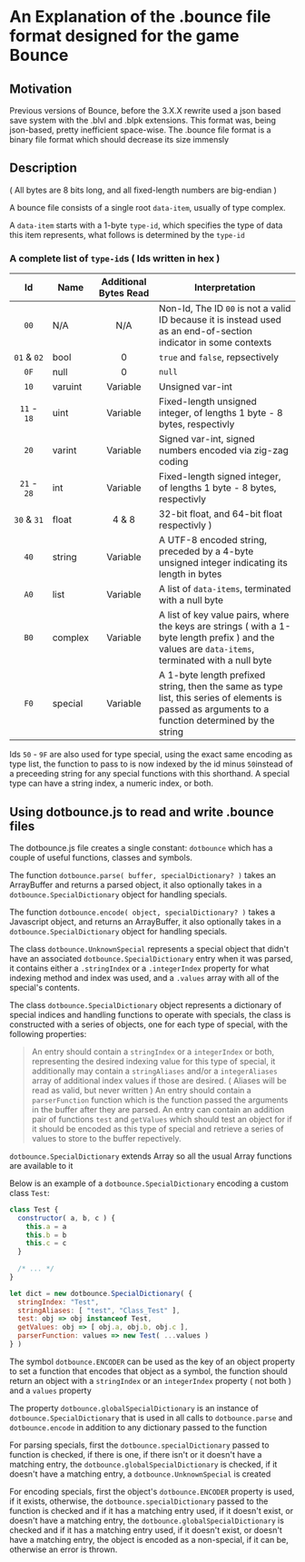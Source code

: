 # An Explanation of the .bounce file format designed for the game Bounce

## Motivation

Previous versions of Bounce, before the 3.X.X rewrite used a json based save system with the .blvl and .blpk extensions. This format was, being json-based, pretty inefficient space-wise. The .bounce file format is a binary file format which should decrease its size immensly

## Description

( All bytes are 8 bits long, and all fixed-length numbers are big-endian )

A bounce file consists of a single root `data-item`, usually of type complex.

A `data-item` starts with a 1-byte `type-id`, which specifies the type of data this item represents, what follows is determined by the `type-id`

### A complete list of `type-id`s ( Ids written in hex )

|     Id      | Name    | Additional Bytes Read | Interpretation                                                                                                                                       |
| :---------: | ------- | :-------------------: | ---------------------------------------------------------------------------------------------------------------------------------------------------- |
| `00`        | N/A     | N/A                   | Non-Id, The ID `00` is not a valid ID because it is instead used as an end-of-section indicator in some contexts                                     |
| `01`&nbsp;&&nbsp;`02` | bool    | 0                     | `true` and `false`, repsectively                                                                                                                     |
| `0F`        | null    | 0                     | `null`                                                                                                                                               |
| `10`        | varuint | Variable              | Unsigned var-int                                                                                                                                     |
| `11` - `18` | uint    | Variable              | Fixed-length unsigned integer, of lengths 1 byte - 8 bytes, respectivly                                                                              |
| `20`        | varint  | Variable              | Signed var-int, signed numbers encoded via zig-zag coding                                                                                            |
| `21` - `28` | int     | Variable              | Fixed-length signed integer, of lengths 1 byte - 8 bytes, respectivly                                                                                |
| `30` & `31` | float   | 4 & 8                 | 32-bit float, and 64-bit float respectivly )                                                                                                         |
| `40`        | string  | Variable              | A UTF-8 encoded string, preceded by a 4-byte unsigned integer indicating its length in bytes                                                         |
| `A0`        | list    | Variable              | A list of `data-items`, terminated with a null byte                                                                                                  |
| `B0`        | complex | Variable              | A list of key value pairs, where the keys are strings ( with a 1-byte length prefix ) and the values are `data-items`, terminated with a null byte   |
| `F0`        | special | Variable              | A 1-byte length prefixed string, then the same as type list, this series of elements is passed as arguments to a function determined by the string   |

Ids `50` - `9F` are also used for type special, using the exact same encoding as type list, the function to pass to is now indexed by the id minus `50`instead of a preceeding string for any special functions with this shorthand. A special type can have a string index, a numeric index, or both.

## Using dotbounce.js to read and write .bounce files

The dotbounce.js file creates a single constant: `dotbounce` which has a couple of useful functions, classes and symbols.

The function `dotbounce.parse( buffer, specialDictionary? )` takes an ArrayBuffer and returns a parsed object, it also optionally takes in a `dotbounce.SpecialDictionary` object for handling specials.

The function `dotbounce.encode( object, specialDictionary? )` takes a Javascript object, and returns an ArrayBuffer, it also optionally takes in a `dotbounce.SpecialDictionary` object for handling specials.

The class `dotbounce.UnknownSpecial` represents a special object that didn't have an associated `dotbounce.SpecialDictionary` entry when it was parsed, it contains either a `.stringIndex` or a `.integerIndex` property for what indexing method and index was used, and a `.values` array with all of the special's contents.

The class `dotbounce.SpecialDictionary` object represents a dictionary of special indices and handling functions to operate with specials, the class is constructed with a series of objects, one for each type of special, with the following properties:

> An entry should contain a `stringIndex` or a `integerIndex` or both, representing the desired indexing value for this type of special, it additionally may contain a `stringAliases` and/or a `integerAliases` array of additional index values if those are desired. ( Aliases will be read as valid, but never written ) An entry should contain a `parserFunction` function which is the function passed the arguments in the buffer after they are parsed. An entry can contain an addition pair of functions `test` and `getValues` which should test an object for if it should be encoded as this type of special and retrieve a series of values to store to the buffer repectively.

`dotbounce.SpecialDictionary` extends Array so all the usual Array functions are available to it

Below is an example of a `dotbounce.SpecialDictionary` encoding a custom class `Test`:

```javascript
class Test {
  constructor( a, b, c ) {
    this.a = a
    this.b = b
    this.c = c
  }
  
  /* ... */
}

let dict = new dotbounce.SpecialDictionary( {
  stringIndex: "Test",
  stringAliases: [ "test", "Class_Test" ],
  test: obj => obj instanceof Test,
  getValues: obj => [ obj.a, obj.b, obj.c ],
  parserFunction: values => new Test( ...values )
} )
```

The symbol `dotbounce.ENCODER` can be used as the key of an object property to set a function that encodes that object as a symbol, the function should return an object with a `stringIndex` or an `integerIndex` property ( not both ) and a `values` property

The property `dotbounce.globalSpecialDictionary` is an instance of `dotbounce.SpecialDictionary` that is used in all calls to `dotbounce.parse` and `dotbounce.encode` in addition to any dictionary passed to the function

For parsing specials, first the `dotbounce.specialDictionary` passed to function is checked, if there is one, if there isn't or it doesn't have a matching entry, the `dotbounce.globalSpecialDictionary` is checked, if it doesn't have a matching entry, a `dotbounce.UnknownSpecial` is created

For encoding specials, first the object's `dotbounce.ENCODER` property is used, if it exists, otherwise, the `dotbounce.specialDictionary` passed to the function is checked and if it has a matching entry used, if it doesn't exist, or doesn't have a matching entry, the `dotbounce.globalSpecialDictionary` is checked and if it has a matching entry used, if it doesn't exist, or doesn't have a matching entry, the object is encoded as a non-special, if it can be, otherwise an error is thrown.  
